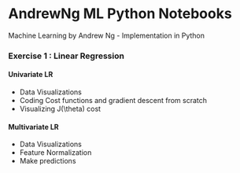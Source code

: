 # AndrewNg ML Python Notebooks
Machine Learning by Andrew Ng - Implementation in Python

### Exercise 1 : Linear Regression 
#### Univariate LR
- Data Visualizations
- Coding Cost functions and gradient descent from scratch
- Visualizing J(\theta) cost

#### Multivariate LR 
- Data Visualizations
- Feature Normalization
- Make predictions


